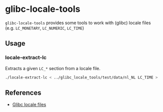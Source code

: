 # glibc-locale-tools

`glibc-locale-tools` provides some tools to work with (glibc) locale files (e.g. `LC_MONETARY`, `LC_NUMERIC`, `LC_TIME`)

## Usage

### locale-extract-lc

Extracts a given `LC_*` section from a locale file.

```sh
./locale-extract-lc < ../glibc_locale_tools/test/data/nl_NL LC_TIME > ../glibc_locale_tools/test/data/LC_TIME
```

## References

* [Glibc locale files](http://localization-guide.readthedocs.org/en/latest/guide/locales/glibc.html)
